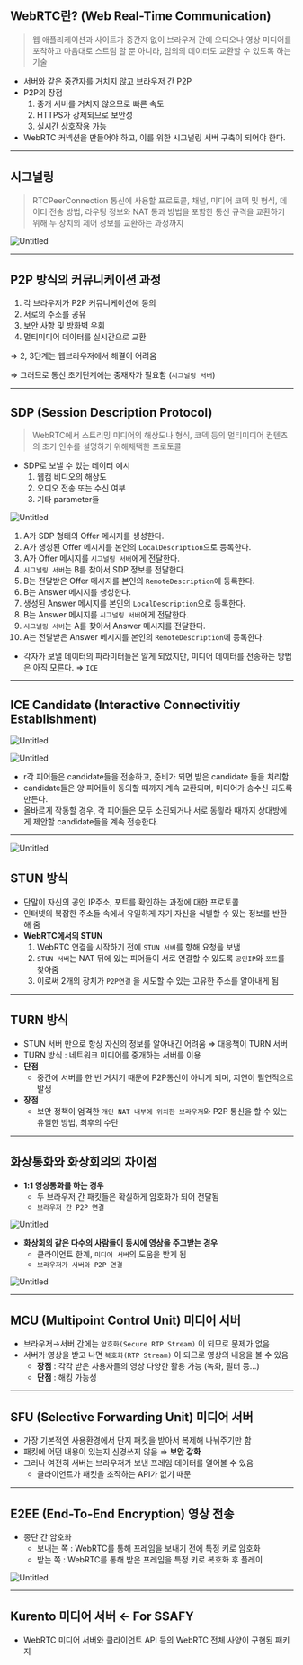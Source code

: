 ## WebRTC란? (Web Real-Time Communication)

> 웹 애플리케이션과 사이트가 중간자 없이 브라우저 간에 오디오나 영상 미디어를 포착하고 마음대로 스트림 할 뿐 아니라, 임의의 데이터도 교환할 수 있도록 하는 기술
>
- 서버와 같은 중간자를 거치지 않고 브라우저 간 P2P
- P2P의 장점
  1. 중개 서버를 거치지 않으므로 빠른 속도
  2. HTTPS가 강제되므로 보안성
  3. 실시간 상호작용 가능
- WebRTC 커넥션을 만들어야 하고, 이를 위한 시그널링 서버 구축이 되어야 한다.

---

## 시그널링

> RTCPeerConnection 통신에 사용할 프로토콜, 채널, 미디어 코덱 및 형식, 데이터 전송 방법, 라우팅 정보와 NAT 통과 방법을 포함한 통신 규격을 교환하기 위해 두 장치의 제어 정보를 교환하는 과정까지
>

![Untitled](https://s3-us-west-2.amazonaws.com/secure.notion-static.com/6547df49-df8a-4db8-b6be-d9224105071b/Untitled.png)

---

## P2P 방식의 커뮤니케이션 과정

1. 각 브라우저가 P2P 커뮤니케이션에 동의
2. 서로의 주소를 공유
3. 보안 사항 및 방화벽 우회
4. 멀티미디어 데이터를 실시간으로 교환

⇒ 2, 3단계는 웹브라우저에서 해결이 어려움

⇒ 그러므로 통신 초기단계에는 중재자가 필요함 (`시그널링 서버`)

---

## SDP (Session Description Protocol)

> WebRTC에서 스트리밍 미디어의 해상도나 형식, 코덱 등의 멀티미디어 컨텐츠의 초기 인수를 설명하기 위해채택한 프로토콜
>
- SDP로 보낼 수 있는 데이터 예시
  1. 웹캠 비디오의 해상도
  2. 오디오 전송 또는 수신 여부
  3. 기타 parameter들

![Untitled](https://s3-us-west-2.amazonaws.com/secure.notion-static.com/b60d9ee4-32a7-4072-81fc-f02b59501184/Untitled.png)

1. A가 SDP 형태의 Offer 메시지를 생성한다.
2. A가 생성된 Offer 메시지를 본인의 `LocalDescription`으로 등록한다.
3. A가 Offer 메시지를 `시그널링 서버`에게 전달한다.
4. `시그널링 서버`는 B를 찾아서 SDP 정보를 전달한다.
5. B는 전달받은 Offer 메시지를 본인의 `RemoteDescription`에 등록한다.
6. B는 Answer 메시지를 생성한다.
7. 생성된 Answer 메시지를 본인의 `LocalDescription`으로 등록한다.
8. B는 Answer 메시지를 `시그널링 서버`에게 전달한다.
9. `시그널링 서버`는 A를 찾아서 Answer 메시지를 전달한다.
10. A는 전달받은 Answer 메시지를 본인의 `RemoteDescription`에 등록한다.

- 각자가 보낼 데이터의 파라미터들은 알게 되었지만, 미디어 데이터를 전송하는 방법은 아직 모른다. ⇒ `ICE`

---

## ICE Candidate (Interactive Connectivitiy Establishment)

![Untitled](https://s3-us-west-2.amazonaws.com/secure.notion-static.com/1d91d13c-3ae3-4cb0-b1e1-3b2fa9dabccd/Untitled.png)

![Untitled](https://s3-us-west-2.amazonaws.com/secure.notion-static.com/169576b3-deab-4327-9737-cc415f210c00/Untitled.png)

- r각 피어들은 candidate들을 전송하고, 준비가 되면 받은 candidate 들을 처리함
- candidate들은 양 피어들이 동의할 때까지 계속 교환되며, 미디어가 송수신 되도록 만든다.
- 올바르게 작동할 경우, 각 피어들은 모두 소진되거나 서로 동읳라 때까지 상대방에게 제안할 candidate들을 계속 전송한다.

---

![Untitled](https://s3-us-west-2.amazonaws.com/secure.notion-static.com/a84b49a6-e4b1-4343-9474-c15327ac1472/Untitled.png)

## STUN 방식

- 단말이 자신의 공인 IP주소, 포트를 확인하는 과정에 대한 프로토콜
- 인터넷의 복잡한 주소들 속에서 유일하게 자기 자신을 식별할 수 있는 정보를 반환해 줌
- **WebRTC에서의 STUN**
  1. WebRTC 연결을 시작하기 전에 `STUN 서버`를 향해 요청을 보냄
  2. `STUN 서버`는 NAT 뒤에 있는 피어들이 서로 연결할 수 있도록 `공인IP`와 `포트`를 찾아줌
  3. 이로써 2개의 장치가 `P2P연결` 을 시도할 수 있는 고유한 주소를 알아내게 됨

---

## TURN 방식

- STUN 서버 만으로 항상 자신의 정보를 알아내긴 어려움 ⇒ 대응책이 TURN 서버
- TURN 방식 : 네트워크 미디어를 중개하는 서버를 이용
- **단점**
  - 중간에 서버를 한 번 거치기 때문에 P2P통신이 아니게 되며, 지연이 필연적으로 발생
- **장점**
  - 보안 정책이 엄격한 `개인 NAT 내부에 위치한 브라우저`와 P2P 통신을 할 수 있는 유일한 방법, 최후의 수단

---

## 화상통화와 화상회의의 차이점

- **1:1 영상통화를 하는 경우**
  - 두 브라우저 간 패킷들은 확실하게 암호화가 되어 전달됨
  - `브라우저 간 P2P 연결`

![Untitled](https://s3-us-west-2.amazonaws.com/secure.notion-static.com/b6bdd898-7c22-476b-93d2-784b14c35c3a/Untitled.png)

- **화상회의 같은 다수의 사람들이 동시에 영상을 주고받는 경우**
  - 클라이언트 한계, `미디어 서버`의 도움을 받게 됨
  - `브라우저가 서버와 P2P 연결`

![Untitled](https://s3-us-west-2.amazonaws.com/secure.notion-static.com/34daa1e2-52a8-4503-8db0-a42703b20dab/Untitled.png)

---

## MCU (Multipoint Control Unit) 미디어 서버

- 브라우저→서버 간에는 `암호화(Secure RTP Stream)` 이 되므로 문제가 없음
- 서버가 영상을 받고 나면 `복호화(RTP Stream)` 이 되므로 영상의 내용을 볼 수 있음
  - **장점** : 각각 받은 사용자들의 영상 다양한 활용 가능 (녹화, 필터 등…)
  - **단점** : 해킹 가능성

---

## SFU (Selective Forwarding Unit) 미디어 서버

- 가장 기본적인 사용환경에서 단지 패킷을 받아서 복제해 나눠주기만 함
- 패킷에 어떤 내용이 있는지 신경쓰지 않음 ⇒ **보안 강화**
- 그러나 여전히 서버는 브라우저가 보낸 프레임 데이터를 열어볼 수 있음
  - 클라이언트가 패킷을 조작하는 API가 없기 때문

---

## E2EE (End-To-End Encryption) 영상 전송

- 종단 간 암호화
  - 보내는 쪽 : WebRTC를 통해 프레임을 보내기 전에 특정 키로 암호화
  - 받는 쪽 : WebRTC를 통해 받은 프레임을 특정 키로 복호화 후 플레이

![Untitled](https://s3-us-west-2.amazonaws.com/secure.notion-static.com/a5eb0e94-809c-4694-b46d-664a4e253b21/Untitled.png)

---

## Kurento 미디어 서버 ← For SSAFY

- WebRTC 미디어 서버와 클라이언트 API 등의 WebRTC 전체 사양이 구현된 패키지